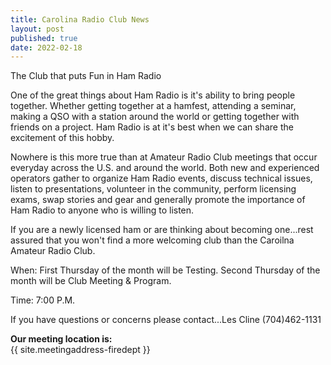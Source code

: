 ```yaml
---
title: Carolina Radio Club News
layout: post
published: true
date: 2022-02-18
---
```



            
The Club that puts Fun in Ham Radio

One of the great things about Ham Radio is it's ability to bring people together.  Whether getting together at a hamfest, attending a seminar, making a QSO with a station around the world or getting together with friends on a project. Ham Radio is at it's best when we can share the excitement of this hobby.

Nowhere is this more true than at Amateur Radio Club meetings that occur everyday across the U.S. and around the world. Both new and experienced operators gather to organize Ham Radio events, discuss technical issues, listen to presentations, volunteer in the community, perform licensing exams, swap stories and gear and generally promote the importance of Ham Radio to anyone who is willing to listen.

If you are a newly licensed ham or are thinking about becoming one...rest assured that you won't find a more welcoming club than the Caroilna Amateur Radio Club.

When: First Thursday of the month will be Testing.
      Second Thursday of the month will be Club Meeting & Program.
      
Time: 7:00 P.M.

If you have questions or concerns please contact...Les Cline (704)462-1131

**Our meeting location is:**  
{{ site.meetingaddress-firedept }}
